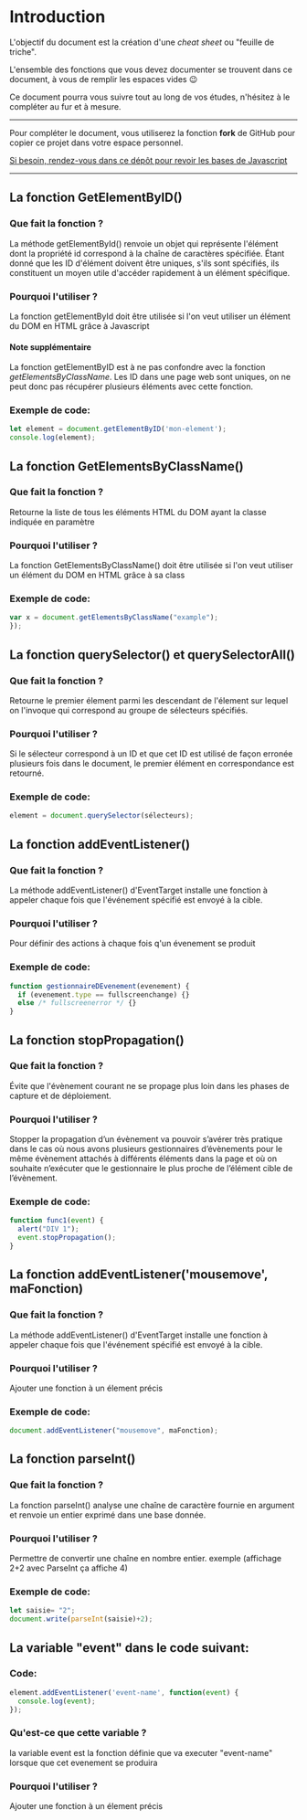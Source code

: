 # Introduction

L'objectif du document est la création d'une *cheat sheet* ou "feuille de triche". 

L'ensemble des fonctions que vous devez documenter se trouvent dans ce document, à vous de  remplir les espaces vides 😉

Ce document pourra vous suivre tout au long de vos études, n'hésitez à le compléter au fur et à mesure.

---

Pour compléter le document, vous utiliserez la fonction **fork** de GitHub pour copier ce projet dans votre espace personnel.

[Si besoin, rendez-vous dans ce dépôt pour revoir les bases de Javascript](https://github.com/Maxence-Machu/javascript-basic-memo)

---

## La fonction GetElementByID()

### Que fait la fonction ?
La méthode getElementById() renvoie un objet qui représente l'élément dont la propriété  id correspond à la chaîne de caractères spécifiée.
Étant donné que les ID d'élément doivent être uniques, s'ils sont spécifiés, ils constituent un moyen utile d'accéder rapidement à un élément spécifique.

### Pourquoi l'utiliser ?
La fonction getElementById doit être utilisée si l'on veut utiliser un élément du DOM en HTML grâce à Javascript 

#### Note supplémentaire
La fonction getElementByID est à ne pas confondre avec la fonction *getElementsByClassName*. 
Les ID dans une page web sont uniques, on ne peut donc pas récupérer plusieurs éléments avec cette fonction. 

### Exemple de code:
```javascript
let element = document.getElementByID('mon-element');
console.log(element);
```

## La fonction GetElementsByClassName()

### Que fait la fonction ?
Retourne la liste de tous les éléments HTML du DOM ayant la classe indiquée en paramètre

### Pourquoi l'utiliser ?
La fonction GetElementsByClassName() doit être utilisée si l'on veut utiliser un élément du DOM en HTML grâce à sa class

### Exemple de code:
```javascript
var x = document.getElementsByClassName("example");
});
```

## La fonction querySelector() et querySelectorAll()

### Que fait la fonction ?
Retourne le premier élement parmi les descendant de l'élement sur lequel on l'invoque qui correspond au groupe de sélecteurs spécifiés.

### Pourquoi l'utiliser ?
Si le sélecteur correspond à un ID et que cet ID est utilisé de façon erronée plusieurs fois dans le document, le premier élément en correspondance est retourné.

### Exemple de code:
```javascript
element = document.querySelector(sélecteurs);
```

## La fonction addEventListener()

### Que fait la fonction ?
La méthode addEventListener() d'EventTarget installe une fonction à appeler chaque fois que l'événement spécifié est envoyé à la cible.

### Pourquoi l'utiliser ?
Pour définir des actions à chaque fois q'un évenement se produit

### Exemple de code:
```javascript
function gestionnaireDEvenement(evenement) {
  if (evenement.type == fullscreenchange) {} 
  else /* fullscreenerror */ {}
}
```

## La fonction stopPropagation()

### Que fait la fonction ?
Évite que l'évènement courant ne se propage plus loin dans les phases de capture et de déploiement.

### Pourquoi l'utiliser ?
Stopper la propagation d’un évènement va pouvoir s’avérer très pratique dans le cas où nous avons plusieurs gestionnaires d’évènements pour le même évènement attachés à différents éléments dans la page et où on souhaite n’exécuter que le gestionnaire le plus proche de l’élément cible de l’évènement.

### Exemple de code:
```javascript
function func1(event) {
  alert("DIV 1");
  event.stopPropagation();
}
```

## La fonction addEventListener('mousemove', maFonction)

### Que fait la fonction ?
La méthode addEventListener() d'EventTarget installe une fonction à appeler chaque fois que l'événement spécifié est envoyé à la cible.

### Pourquoi l'utiliser ?
Ajouter une fonction à un élement précis

### Exemple de code:
```javascript
document.addEventListener("mousemove", maFonction);
```

## La fonction parseInt()

### Que fait la fonction ?
La fonction parseInt() analyse une chaîne de caractère fournie en argument et renvoie un entier exprimé dans une base donnée.

### Pourquoi l'utiliser ?
Permettre de convertir une chaîne en nombre entier. exemple (affichage 2+2 avec ParseInt ça affiche 4)

### Exemple de code:
```javascript
let saisie= "2";
document.write(parseInt(saisie)+2);
```


## La variable "event" dans le code suivant:

### Code:
```javascript
element.addEventListener('event-name', function(event) {
  console.log(event);
});
```

### Qu'est-ce que cette variable ?
la variable event est la fonction définie que va executer "event-name" lorsque que cet evenement se produira

### Pourquoi l'utiliser ?
Ajouter une fonction à un élement précis


